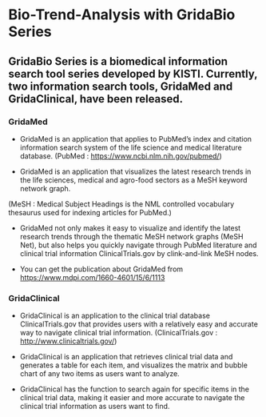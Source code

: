# Bio-Trend-Analysis with GridaBio Series

## GridaBio Series is a biomedical information search tool series developed by KISTI. Currently, two information search tools, GridaMed and GridaClinical, have been released. 


### GridaMed

- GridaMed is an application that applies to PubMed’s index and citation information search system of the life science and medical literature database. 
 (PubMed : https://www.ncbi.nlm.nih.gov/pubmed/)

- GridaMed is an application that visualizes the latest research trends in the life sciences, medical and agro-food sectors as a MeSH keyword network graph.

 (MeSH : Medical Subject Headings is the NML controlled vocabulary thesaurus used for indexing articles for PubMed.)

- GridaMed not only makes it easy to visualize and identify the latest research trends through the thematic MeSH network graphs (MeSH Net), but also helps you quickly navigate through PubMed literature and clinical trial information ClinicalTrials.gov by clink-and-link MeSH nodes.

- You can get the publication about GridaMed from https://www.mdpi.com/1660-4601/15/6/1113 


### GridaClinical

- GridaClinical is an application to the clinical trial database ClinicalTrials.gov that provides users with a relatively easy and accurate way to navigate clinical trial information. 
 (ClinicalTrials.gov : http://www.clinicaltrials.gov/)

- GridaClinical is an application that retrieves clinical trial data and generates a table for each item, and visualizes the matrix and bubble chart of any two items as users want to analyze. 

- GridaClinical has the function to search again for specific items in the clinical trial data, making it easier and more accurate to navigate the clinical trial information as users want to find.

